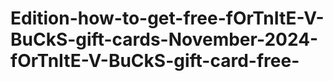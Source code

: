 # Edition-how-to-get-free-fOrTnItE-V-BuCkS-gift-cards-November-2024-fOrTnItE-V-BuCkS-gift-card-free-